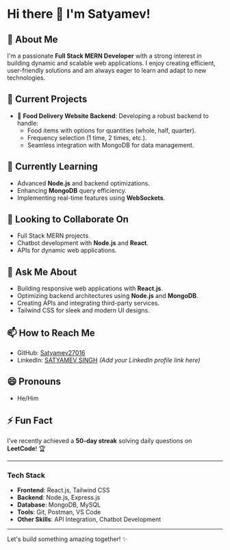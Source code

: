 # Hi there 👋 I'm Satyamev!

## 🌟 About Me
I'm a passionate **Full Stack MERN Developer** with a strong interest in building dynamic and scalable web applications. I enjoy creating efficient, user-friendly solutions and am always eager to learn and adapt to new technologies.

## 🔭 Current Projects
- 🚀 **Food Delivery Website Backend**: Developing a robust backend to handle:
  - Food items with options for quantities (whole, half, quarter).
  - Frequency selection (1 time, 2 times, etc.).
  - Seamless integration with MongoDB for data management.
  
## 🌱 Currently Learning
- Advanced **Node.js** and backend optimizations.
- Enhancing **MongoDB** query efficiency.
- Implementing real-time features using **WebSockets**.

## 👯 Looking to Collaborate On
- Full Stack MERN projects.
- Chatbot development with **Node.js** and **React**.
- APIs for dynamic web applications.

## 💬 Ask Me About
- Building responsive web applications with **React.js**.
- Optimizing backend architectures using **Node.js** and **MongoDB**.
- Creating APIs and integrating third-party services.
- Tailwind CSS for sleek and modern UI designs.

## 📫 How to Reach Me
- GitHub: [Satyamev27016](https://github.com/Satyamev27016)
- LinkedIn: [SATYAMEV SINGH](www.linkedin.com/in/satyamev-singh-537717227) *(Add your LinkedIn profile link here)*

## 😄 Pronouns
- He/Him

## ⚡ Fun Fact
I’ve recently achieved a **50-day streak** solving daily questions on **LeetCode**! 🏆

---

### Tech Stack
- **Frontend**: React.js, Tailwind CSS
- **Backend**: Node.js, Express.js
- **Database**: MongoDB, MySQL
- **Tools**: Git, Postman, VS Code
- **Other Skills**: API Integration, Chatbot Development

---

Let's build something amazing together! ✨

